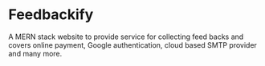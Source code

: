 # Feedbackify
A MERN stack website to provide service for collecting feed backs and covers online payment, Google authentication, cloud based SMTP  provider and many more. 

